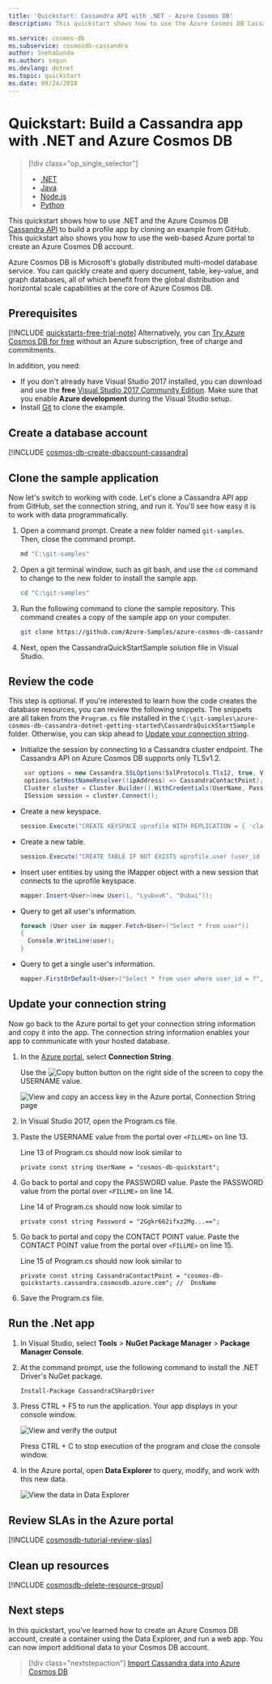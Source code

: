 ```yaml
---
title: 'Quickstart: Cassandra API with .NET - Azure Cosmos DB'
description: This quickstart shows how to use the Azure Cosmos DB Cassandra API to create a profile application with the Azure portal and .NET

ms.service: cosmos-db
ms.subservice: cosmosdb-cassandra
author: SnehaGunda
ms.author: sngun
ms.devlang: dotnet
ms.topic: quickstart
ms.date: 09/24/2018
---
```


# Quickstart: Build a Cassandra app with .NET and Azure Cosmos DB

> [!div class="op_single_selector"]
> * [.NET](create-cassandra-dotnet.md)
> * [Java](create-cassandra-java.md)
> * [Node.js](create-cassandra-nodejs.md)
> * [Python](create-cassandra-python.md)
>  

This quickstart shows how to use .NET and the Azure Cosmos DB [Cassandra API](cassandra-introduction.md) to build a profile app by cloning an example from GitHub. This quickstart also shows you how to use the web-based Azure portal to create an Azure Cosmos DB account.

Azure Cosmos DB is Microsoft's globally distributed multi-model database service. You can quickly create and query document, table, key-value, and graph databases, all of which benefit from the global distribution and horizontal scale capabilities at the core of Azure Cosmos DB. 

## Prerequisites

[!INCLUDE [quickstarts-free-trial-note](../../includes/quickstarts-free-trial-note.md)] Alternatively, you can [Try Azure Cosmos DB for free](https://azure.microsoft.com/try/cosmosdb/) without an Azure subscription, free of charge and commitments.

In addition, you need: 
* If you don't already have Visual Studio 2017 installed, you can download and use the **free** [Visual Studio 2017 Community Edition](https://www.visualstudio.com/downloads/). Make sure that you enable **Azure development** during the Visual Studio setup.
* Install [Git](https://www.git-scm.com/) to clone the example.

<a id="create-account"></a>
## Create a database account

[!INCLUDE [cosmos-db-create-dbaccount-cassandra](../../includes/cosmos-db-create-dbaccount-cassandra.md)]


## Clone the sample application

Now let's switch to working with code. Let's clone a Cassandra API app from GitHub, set the connection string, and run it. You'll see how easy it is to work with data programmatically. 

1. Open a command prompt. Create a new folder named `git-samples`. Then, close the command prompt.

    ```bash
    md "C:\git-samples"
    ```

2. Open a git terminal window, such as git bash, and use the `cd` command to change to the new folder to install the sample app.

    ```bash
    cd "C:\git-samples"
    ```

3. Run the following command to clone the sample repository. This command creates a copy of the sample app on your computer.

    ```bash
    git clone https://github.com/Azure-Samples/azure-cosmos-db-cassandra-dotnet-getting-started.git
    ```

4. Next, open the CassandraQuickStartSample solution file in Visual Studio. 

## Review the code

This step is optional. If you're interested to learn how the code creates the database resources, you can review the following snippets. The snippets are all taken from the `Program.cs` file installed in the `C:\git-samples\azure-cosmos-db-cassandra-dotnet-getting-started\CassandraQuickStartSample` folder. Otherwise, you can skip ahead to [Update your connection string](#update-your-connection-string).

* Initialize the session by connecting to a Cassandra cluster endpoint. The Cassandra API on Azure Cosmos DB supports only TLSv1.2. 

  ```csharp
   var options = new Cassandra.SSLOptions(SslProtocols.Tls12, true, ValidateServerCertificate);
   options.SetHostNameResolver((ipAddress) => CassandraContactPoint);
   Cluster cluster = Cluster.Builder().WithCredentials(UserName, Password).WithPort(CassandraPort).AddContactPoint(CassandraContactPoint).WithSSL(options).Build();
   ISession session = cluster.Connect();
   ```

* Create a new keyspace.

    ```csharp
    session.Execute("CREATE KEYSPACE uprofile WITH REPLICATION = { 'class' : 'NetworkTopologyStrategy', 'datacenter1' : 1 };"); 
    ```

* Create a new table.

   ```csharp
  session.Execute("CREATE TABLE IF NOT EXISTS uprofile.user (user_id int PRIMARY KEY, user_name text, user_bcity text)");
   ```

* Insert user entities by using the IMapper object with a new session that connects to the uprofile keyspace.

    ```csharp
    mapper.Insert<User>(new User(1, "LyubovK", "Dubai"));
    ```
    
* Query to get all user's information.

    ```csharp
   foreach (User user in mapper.Fetch<User>("Select * from user"))
   {
      Console.WriteLine(user);
   }
    ```
    
* Query to get a single user's information.

    ```csharp
    mapper.FirstOrDefault<User>("Select * from user where user_id = ?", 3);
    ```

## Update your connection string

Now go back to the Azure portal to get your connection string information and copy it into the app. The connection string information enables your app to communicate with your hosted database.

1. In the [Azure portal](https://portal.azure.com/), select **Connection String**.

    Use the ![Copy button](./media/create-cassandra-dotnet/copy.png) button on the right side of the screen to copy the USERNAME value.

    ![View and copy an access key in the Azure portal, Connection String page](./media/create-cassandra-dotnet/keys.png)

2. In Visual Studio 2017, open the Program.cs file. 

3. Paste the USERNAME value from the portal over `<FILLME>` on line 13.

    Line 13 of Program.cs should now look similar to 

    `private const string UserName = "cosmos-db-quickstart";`

3. Go back to portal and copy the PASSWORD value. Paste the PASSWORD value from the portal over `<FILLME>` on line 14.

    Line 14 of Program.cs should now look similar to 

    `private const string Password = "2Ggkr662ifxz2Mg...==";`

4. Go back to portal and copy the CONTACT POINT value. Paste the CONTACT POINT value from the portal over `<FILLME>` on line 15.

    Line 15 of Program.cs should now look similar to 

    `private const string CassandraContactPoint = "cosmos-db-quickstarts.cassandra.cosmosdb.azure.com"; //  DnsName`

5. Save the Program.cs file.
    
## Run the .Net app

1. In Visual Studio, select **Tools** > **NuGet Package Manager** > **Package Manager Console**.

2. At the command prompt, use the following command to install the .NET Driver's NuGet package. 

    ```cmd
    Install-Package CassandraCSharpDriver
    ```
3. Press CTRL + F5 to run the application. Your app displays in your console window. 

    ![View and verify the output](./media/create-cassandra-dotnet/output.png)

    Press CTRL + C to stop execution of the program and close the console window. 
    
4. In the Azure portal, open **Data Explorer** to query, modify, and work with this new data.

    ![View the data in Data Explorer](./media/create-cassandra-dotnet/data-explorer.png)

## Review SLAs in the Azure portal

[!INCLUDE [cosmosdb-tutorial-review-slas](../../includes/cosmos-db-tutorial-review-slas.md)]

## Clean up resources

[!INCLUDE [cosmosdb-delete-resource-group](../../includes/cosmos-db-delete-resource-group.md)]

## Next steps

In this quickstart, you've learned how to create an Azure Cosmos DB account, create a container using the Data Explorer, and run a web app. You can now import additional data to your Cosmos DB account. 

> [!div class="nextstepaction"]
> [Import Cassandra data into Azure Cosmos DB](cassandra-import-data.md)
